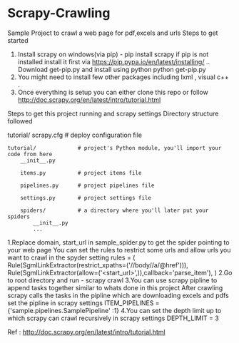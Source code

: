 # Scrapy-Crawling
Sample Project to crawl a web page for pdf,excels and urls
Steps to get started
1. Install scrapy on windows(via pip) - pip install scrapy
  if pip is not installed install it first via https://pip.pypa.io/en/latest/installing/ .. Download get-pip.py and install using python
  python get-pip.py
2. You might need to install few other packages including lxml , visual c++ .
3. Once everything is setup you can either clone this repo or follow 
   http://doc.scrapy.org/en/latest/intro/tutorial.html

Steps to get this project running and scrapy settings
Directory structure followed

tutorial/
    scrapy.cfg            # deploy configuration file

    tutorial/             # project's Python module, you'll import your code from here
        __init__.py

        items.py          # project items file

        pipelines.py      # project pipelines file

        settings.py       # project settings file

        spiders/          # a directory where you'll later put your spiders
            __init__.py
            ...
1.Replace domain, start_url in sample_spider.py to get the spider pointing to your web page
  You can set the rules to restrict some urls and allow urls you want to crawl in the spyder setting
  rules = (
    Rule(SgmlLinkExtractor(restrict_xpaths=('//body//a/@href'))),
    Rule(SgmlLinkExtractor(allow=('<start_url>',)),callback='parse_item'),
    )
2.Go to root directory and run - scrapy crawl <test-name of the spider>
3.You can use scrapy pipline to append tasks together similar to whats done in this project
  After crawling scrapy calls the tasks in the pipline which are downloading excels and pdfs
  set the pipline in scrapy settings 
  ITEM_PIPELINES = {'sample.pipelines.SamplePipeline' :1}
4.You can set the depth limit up to which scrapy can crawl recursively in scrapy settings
  DEPTH_LIMIT = 3

Ref : http://doc.scrapy.org/en/latest/intro/tutorial.html
